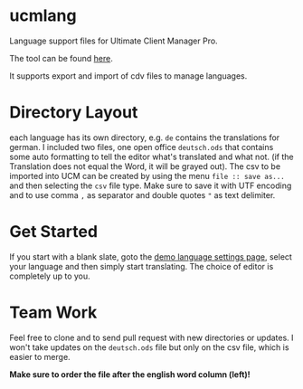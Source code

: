 # ucmlang

Language support files for Ultimate Client Manager Pro.

The tool can be found [here](http://ultimateclientmanager.com).

It supports export and import of cdv files to manage languages.

# Directory Layout
each language has its own directory, e.g. ```de``` contains the translations for german.
I included two files, one open office ```deutsch.ods``` that contains some auto formatting to tell the editor what's translated and what not. (if the Translation does not equal the Word, it will be grayed out).
The csv to be imported into UCM can be created by using the menu ```file :: save as...``` and then selecting the ```csv``` file type. Make sure to save it with UTF encoding and to use comma ```,``` as separator and double quotes ```"``` as text delimiter.

# Get Started
If you start with a blank slate, goto the [demo language settings page](http://ultimateclientmanager.com/demo/config.config_admin/language.language_settings/), select your language and then simply start translating. The choice of editor is completely up to you. 

# Team Work
Feel free to clone and to send pull request with new directories or updates. I won't take updates on the ```deutsch.ods``` file but only on the csv file, which is easier to merge. 

**Make sure to order the file after the english word column (left)!**